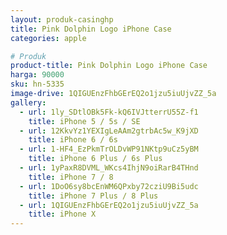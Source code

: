 ```yaml
---
layout: produk-casinghp
title: Pink Dolphin Logo iPhone Case
categories: apple

# Produk
product-title: Pink Dolphin Logo iPhone Case
harga: 90000
sku: hn-5335
image-drive: 1QIGUEnzFhbGErEQ2o1jzu5iuUjvZZ_5a
gallery:
  - url: 1ly_SDtlOBk5Fk-kQ6IVJtterrU55Z-f1
    title: iPhone 5 / 5s / SE
  - url: 12KkvYz1YEXIgLeAAm2gtrbAc5w_K9jXD
    title: iPhone 6 / 6s
  - url: 1-HF4_EzPkmTrOLDvWP91NKtp9uCz5yBM
    title: iPhone 6 Plus / 6s Plus
  - url: 1yPaxR8DVML_WKcs4IhjN9oiRarB4THnd
    title: iPhone 7 / 8
  - url: 1DoO6sy8bcEnWM6QPxby72cziU9Bi5udc
    title: iPhone 7 Plus / 8 Plus
  - url: 1QIGUEnzFhbGErEQ2o1jzu5iuUjvZZ_5a
    title: iPhone X
---
```

